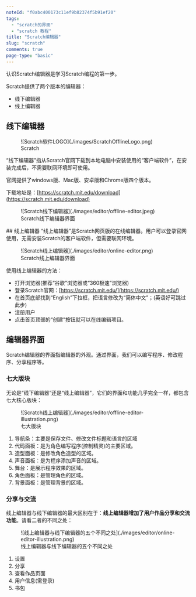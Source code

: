 ```yaml
---
noteId: "f0abc400173c11ef9b82374f5b91ef20"
tags:
  - "scratch的界面"
  - "scratch 教程"
title: "Scratch编辑器"
slug: "scratch"
comments: true
page-type: "basic"
---
```

认识Scratch编辑器是学习Scratch编程的第一步。

Scratch提供了两个版本的编辑器：

- 线下编辑器
- 线上编辑器
  
## 线下编辑器

<figure markdown="span">
  ![Scratch软件LOGO](./images/ScratchOfflineLogo.png)
  <figcaption>Scratch</figcaption>
</figure>

“线下编辑器”指从Scratch官网下载到本地电脑中安装使用的“客户端软件”，在安装完成后，不需要联网环境即可使用。

官网提供了windows版、Mac版、安卓版和Chrome版四个版本。

下载地址是：[https://scratch.mit.edu/download](https://scratch.mit.edu/download) 

<figure markdown="span">
  ![Scratch线下编辑器](./images/editor/offline-editor.jpeg)
  <figcaption>Scratch线下编辑器界面</figcaption>
</figure>
## 线上编辑器
“线上编辑器”是Scratch网页版的在线编辑器。用户可以登录官网使用，无需安装Scratch的客户端软件，但需要联网环境。
<figure markdown="span">
  ![Scratch线上编辑器](./images/editor/online-editor.png)
  <figcaption>Scratch线上编辑器界面</figcaption>
</figure>

使用线上编辑器的方法：

- 打开浏览器(推荐“谷歌”浏览器或“360极速”浏览器)
- 登录Scratch官网：[https://scratch.mit.edu/](https://scratch.mit.edu/)
- 在首页底部找到“English”下拉框，把语言修改为“简体中文”；(英语好可跳过此步)
- 注册用户
- 点击首页顶部的“创建”按钮就可以在线编辑项目。
## 编辑器界面
Scratch编辑器的界面指编辑器的外观。通过界面，我们可以编写程序、修改程序、分享程序等。
### 七大版块
无论是“线下编辑器”还是“线上编辑器”，它们的界面和功能几乎完全一样，都包含七大核心版块：
<figure markdown="span">
  ![Scratch线上编辑器](./images/editor/offline-editor-illustration.png)
  <figcaption>七大版块</figcaption>
</figure>

1. 导航条：主要是保存文件、修改文件标题和语言的区域
2. 代码面板：是为角色编写程序(控制精灵)的主要区域。
3. 造型面板：是修改角色造型的区域。
4. 声音面板：是为程序添加声音的区域。
5. 舞台：是展示程序效果的区域。
6. 角色面板：是管理角色的区域。
7. 背景面板：是管理背景的区域。

### 分享与交流
线上编辑器与线下编辑器的最大区别在于：**线上编辑器增加了用户作品分享和交流功能**。请看二者的不同之处：

<figure markdown="span">
  ![线上编辑器与线下编辑器的五个不同之处](./images/editor/online-editor-illustration.png)
  <figcaption>线上编辑器与线下编辑器的五个不同之处</figcaption>
</figure>

1. 设置
2. 分享
3. 查看作品页面
4. 用户信息(需登录)
5. 书包





